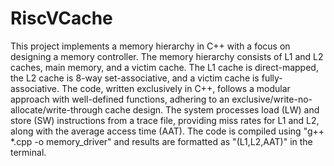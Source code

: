 # RiscVCache
This project implements a memory hierarchy in C++ with a focus on designing a memory controller. The memory hierarchy consists of L1 and L2 caches, main memory, and a victim cache. The L1 cache is direct-mapped, the L2 cache is 8-way set-associative, and a victim cache is fully-associative. The code, written exclusively in C++, follows a modular approach with well-defined functions, adhering to an exclusive/write-no-allocate/write-through cache design. The system processes load (LW) and store (SW) instructions from a trace file, providing miss rates for L1 and L2, along with the average access time (AAT). The code is compiled using "g++ *.cpp -o memory_driver" and results are formatted as "(L1,L2,AAT)" in the terminal.
